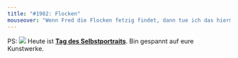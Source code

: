 ```yaml
---
title: "#1982: Flocken"
mouseover: "Wenn Fred die Flocken fetzig findet, dann tue ich das hiermit auch. So!"
---
```


PS:
<a href="http://www.fonflatter.de/kalender"><img src="http://www.fonflatter.de/bilder/2011.png"></a>
Heute ist <a  href="http://www.fonflatter.de/kalender"><strong>Tag des Selbstportraits</strong></a>. 
Bin gespannt auf eure Kunstwerke.
